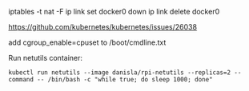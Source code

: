 iptables -t nat -F
ip link set docker0 down
ip link delete docker0

https://github.com/kubernetes/kubernetes/issues/26038

add cgroup_enable=cpuset to /boot/cmdline.txt


Run netutils container:

```
kubectl run netutils --image danisla/rpi-netutils --replicas=2 --command -- /bin/bash -c "while true; do sleep 1000; done"
```
